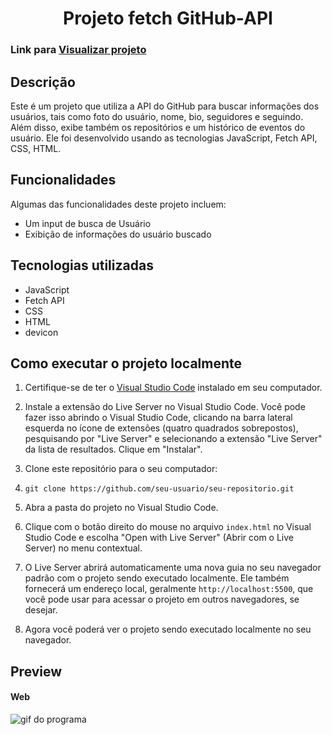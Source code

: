 <h1 align="center"> Projeto fetch GitHub-API </h1>


### Link para <a href="https://filipe-dll.github.io/project-fetch-github-api">Visualizar projeto</a>


## Descrição
Este é um projeto que utiliza a API do GitHub para buscar informações dos usuários, tais como foto do usuário, nome, bio, seguidores e seguindo. Além disso, exibe também os repositórios e um histórico de eventos do usuário. Ele foi desenvolvido usando as tecnologias JavaScript, Fetch API, CSS, HTML.

## Funcionalidades
Algumas das funcionalidades deste projeto incluem:
 
+ Um input de busca de Usuário
+ Exibição de informações do usuário buscado

## Tecnologias utilizadas
+ JavaScript
+ Fetch API
+ CSS
+ HTML
+ devicon

## Como executar o projeto localmente

1. Certifique-se de ter o [Visual Studio Code](https://code.visualstudio.com/) instalado em seu computador.

2. Instale a extensão do Live Server no Visual Studio Code. Você pode fazer isso abrindo o Visual Studio Code, clicando na barra lateral esquerda no ícone de extensões (quatro quadrados sobrepostos), pesquisando por "Live Server" e selecionando a extensão "Live Server" da lista de resultados. Clique em "Instalar".

3. Clone este repositório para o seu computador:
4. 
	`git clone https://github.com/seu-usuario/seu-repositorio.git`

4. Abra a pasta do projeto no Visual Studio Code.

5. Clique com o botão direito do mouse no arquivo `index.html` no Visual Studio Code e escolha "Open with Live Server" (Abrir com o Live Server) no menu contextual.

6. O Live Server abrirá automaticamente uma nova guia no seu navegador padrão com o projeto sendo executado localmente. Ele também fornecerá um endereço local, geralmente `http://localhost:5500`, que você pode usar para acessar o projeto em outros navegadores, se desejar.

7. Agora você poderá ver o projeto sendo executado localmente no seu navegador.

## Preview
#### Web

<img src="./src/To_readme.md/Animação.gif" alt="gif do programa">
